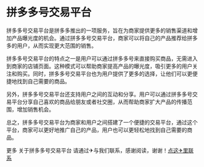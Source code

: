 # 拼多多号交易平台

拼多多号交易平台是拼多多推出的一项服务，旨在为商家提供更多的销售渠道和增加产品曝光度的机会。通过拼多多号交易平台，商家可以将自己的产品推荐给拼多多的用户，从而实现更大范围的销售。

拼多多号交易平台的特点之一是用户可以通过拼多多号来直接购买商品，无需进入到商家的店铺页面。这种模式可以帮助商家提高产品的曝光度，吸引更多的用户关注和购买。同时，拼多多号交易平台也为用户提供了更多的选择，让他们可以更便捷地找到自己需要的商品。

另外，拼多多号交易平台还支持用户之间的互动和分享。用户可以通过拼多多号交易平台分享自己喜欢的商品给朋友或者社交圈，从而帮助商家扩大产品的传播范围，增加销售机会。

总之，拼多多号交易平台为商家和用户之间搭建了一个便捷的交易平台，通过这个平台，商家可以更好地推广自己的产品，用户也可以更轻松地找到自己需要的商品。

更多 关于拼多多号交易平台 请通过✈与我们联系，感谢阅读，谢谢！[点这✈里联系](https://lm.k02.cc)